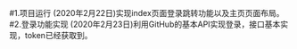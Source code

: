 #1.项目运行
(2020年2月22日)实现index页面登录跳转功能以及主页页面布局。
#2.登录功能实现
(2020年2月23日)利用GitHub的基本API实现登录，接口基本实现，token已经获取到。